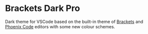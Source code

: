 # Brackets Dark Pro

Dark theme for VSCode based on the built-in theme of [Brackets](https://brackets.io) and [Phoenix Code](https://phcode.io) editors with some new colour schemes.
